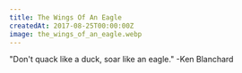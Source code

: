 ```yaml
---
title: The Wings Of An Eagle
createdAt: 2017-08-25T00:00:00Z
image: the_wings_of_an_eagle.webp
---
```

"Don't quack like a duck, soar like an eagle."
-Ken Blanchard
